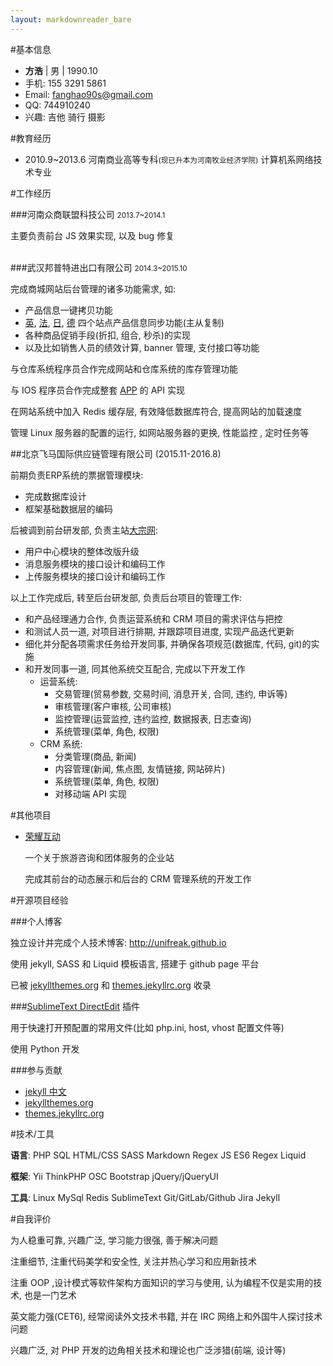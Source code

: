 ```yaml
---
layout: markdownreader_bare
---
```

#基本信息

- **方浩** | 男 | 1990.10
- 手机: 155 3291 5861
- Email: fanghao90s@gmail.com
- QQ: 744910240
- 兴趣: 吉他 骑行 摄影

#教育经历

- 2010.9~2013.6 河南商业高等专科<small>(现已升本为河南牧业经济学院)</small> 计算机系网络技术专业

#工作经历

###河南众商联盟科技公司 <small>2013.7~2014.1</small>

主要负责前台  JS 效果实现, 以及 bug 修复<br><br>

###武汉邦普特进出口有限公司 <small>2014.3~2015.10</small>

完成商城网站后台管理的诸多功能需求, 如:

- 产品信息一键拷贝功能
- [英][en], [法][fr], [日][jp], [德][de] 四个站点产品信息同步功能(主从复制)
- 各种商品促销手段(折扣, 组合, 秒杀)的实现
- 以及比如销售人员的绩效计算, banner 管理, 支付接口等功能

与仓库系统程序员合作完成网站和仓库系统的库存管理功能

与 IOS 程序员合作完成整套 [APP][app] 的 API 实现

在网站系统中加入 Redis 缓存层, 有效降低数据库符合, 提高网站的加载速度

管理  Linux 服务器的配置的运行, 如网站服务器的更换, 性能监控 , 定时任务等

##北京飞马国际供应链管理有限公司 (2015.11-2016.8)

前期负责ERP系统的票据管理模块:

- 完成数据库设计
- 框架基础数据层的编码

后被调到前台研发部, 负责主站[大宗网][dazong]:

- 用户中心模块的整体改版升级
- 消息服务模块的接口设计和编码工作
- 上传服务模块的接口设计和编码工作

以上工作完成后, 转至后台研发部, 负责后台项目的管理工作:

- 和产品经理通力合作, 负责运营系统和 CRM 项目的需求评估与把控
- 和测试人员一道, 对项目进行排期, 并跟踪项目进度, 实现产品迭代更新
- 细化并分配各项需求任务给开发同事, 并确保各项规范(数据库, 代码, git)的实施
- 和开发同事一道, 同其他系统交互配合, 完成以下开发工作
    + 运营系统:
        * 交易管理(贸易参数, 交易时间, 消息开关, 合同, 违约, 申诉等)
        * 审核管理(客户审核, 公司审核)
        * 监控管理(运营监控, 违约监控, 数据报表, 日志查询)
        * 系统管理(菜单, 角色, 权限)
    + CRM 系统:
        * 分类管理(商品, 新闻)
        * 内容管理(新闻, 焦点图, 友情链接, 网站碎片)
        * 系统管理(菜单, 角色, 权限)
        * 对移动端 API 实现

#其他项目

- [荣耀互动][ryhudong]
    
    一个关于旅游咨询和团体服务的企业站

    完成其前台的动态展示和后台的 CRM 管理系统的开发工作

#开源项目经验

###个人博客 

独立设计并完成个人技术博客: http://unifreak.github.io

使用 jekyll, SASS 和 Liquid 模板语言, 搭建于 github page 平台

已被 [jekyllthemes.org][jekyllthemes] 和 [themes.jekyllrc.org][jekyllrc] 收录

###[SublimeText DirectEdit][directEdit] 插件
   
用于快速打开预配置的常用文件(比如 php.ini, host, vhost 配置文件等)

使用 Python 开发

###参与贡献

- [jekyll 中文][jekyllCn]
- [jekyllthemes.org][jekyllthemes]
- [themes.jekyllrc.org][jekyllrc]

#技术/工具

**语言**: PHP SQL HTML/CSS SASS Markdown Regex JS ES6 Regex Liquid

**框架**: Yii ThinkPHP OSC Bootstrap jQuery/jQueryUI 

**工具**: Linux MySql Redis  SublimeText Git/GitLab/Github Jira Jekyll

#自我评价

为人稳重可靠, 兴趣广泛, 学习能力很强, 善于解决问题

注重细节, 注重代码美学和安全性, 关注并热心学习和应用新技术

注重 OOP ,设计模式等软件架构方面知识的学习与使用, 认为编程不仅是实用的技术, 也是一门艺术

英文能力强(CET6), 经常阅读外文技术书籍, 并在 IRC 网络上和外国牛人探讨技术问题

兴趣广泛, 对 PHP 开发的边角相关技术和理论也广泛涉猎(前端, 设计等)



[en]: http://bornprettystore.com
[fr]: http://neejolie.fr
[jp]: http://harunouta.com
[de]: http://nurbesten.de
[dazong]: http://dazong.com
[directEdit]: https://packagecontrol.io/packages/DirectEdit
[ryhudong]: http://ryhudong.com
[app]: https://itunes.apple.com/us/app/born-pretty/id986675944?mt=8
[jekyllCn]: http://jekyllcn.com
[jekyllthemes]: http://jekyllthemes.org
[jekyllrc]: http://themes.jekyllrc.orgd